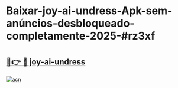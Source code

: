 # Baixar-joy-ai-undress-Apk-sem-anúncios-desbloqueado-completamente-2025-#rz3xf

# <h2><a href="https://ainizakaria.my?title=joy-ai-undress&ref=24M">🔗👉 🔴 joy-ai-undress</a></h2>

[![acn](https://github.com/user-attachments/assets/0f9c940e-d8b0-45ae-aac7-cd30a18b3e1c)](https://ainizakaria.my?title=joy-ai-undress&ref=24M)


